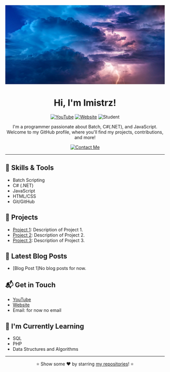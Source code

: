 
<div align="center">
  <img src="https://github.com/Imistrz21/Imistrz21/blob/main/thunderstorm-3625405_1280.jpg" alt="Background Image" width="100%" height="250px">
</div>

<h1 align="center">Hi, I'm Imistrz!</h1>
<p align="center">
  <a href="https://www.youtube.com/imistrz"><img src="https://img.shields.io/badge/YouTube-imistrz-red?style=flat-square&logo=youtube" alt="YouTube"></a>
  <a href="https://formater.space"><img src="https://img.shields.io/badge/Website-formater.space-blue?style=flat-square&logo=google-chrome" alt="Website"></a>
  <img src="https://img.shields.io/badge/Student-Poland-green?style=flat-square&logo=student" alt="Student">
</p>

<p align="center">
  I'm a programmer passionate about Batch, C#(.NET), and JavaScript. Welcome to my GitHub profile, where you'll find my projects, contributions, and more!
</p>

<p align="center">
  <a href="mailto:youremail@example.com"><img src="https://img.shields.io/badge/Contact-Me-green?style=for-the-badge&logo=gmail" alt="Contact Me"></a>
</p>

---



## 💼 Skills & Tools
- Batch Scripting
- C# (.NET)
- JavaScript
- HTML/CSS
- Git/GitHub

## 🚀 Projects
- [Project 1](https://github.com/imistrz/project-1): Description of Project 1.
- [Project 2](https://github.com/imistrz/project-2): Description of Project 2.
- [Project 3](https://github.com/imistrz/project-3): Description of Project 3.

## 📝 Latest Blog Posts
- [Blog Post 1]No blog posts for now.


## 📬 Get in Touch
- [YouTube](https://www.youtube.com/imistrz)
- [Website](https://formater.space)
- Email: for now no email

## 🌱 I'm Currently Learning
- SQL
- PHP
- Data Structures and Algorithms

---

<p align="center">⭐️ Show some ❤️ by starring <a href="https://github.com/imistrz">my repositories</a>! ⭐️</p>
